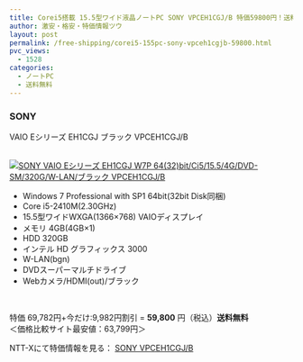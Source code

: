 ```yaml
---
title: Corei5搭載 15.5型ワイド液晶ノートPC SONY VPCEH1CGJ/B 特価59800円！送料無料！
author: 激安・格安・特価情報ツウ
layout: post
permalink: /free-shipping/corei5-155pc-sony-vpceh1cgjb-59800.html
pvc_views:
  - 1528
categories:
  - ノートPC
  - 送料無料
---
```

### SONY  
VAIO Eシリーズ EH1CGJ ブラック VPCEH1CGJ/B

<div class="img-bg2 img_L">
  <a href="http://px.a8.net/svt/ejp?a8mat=ZYP6S+8IMA3E+S1Q+BWGDT&#038;a8ejpredirect=http://nttxstore.jp/_II_SN13662365" target="_blank"><br /> <img border="0" alt="SONY VAIO Eシリーズ EH1CGJ W7P 64(32)bit/Ci5/15.5/4G/DVD-SM/320G/W-LAN/ブラック VPCEH1CGJ/B" src="http://i2.wp.com/image.nttxstore.jp/l2_images/S/SN/SN13662365.jpg?w=120" data-recalc-dims="1" /></a>
</div>

<!--more-->

  * Windows 7 Professional with SP1 64bit(32bit Disk同梱)
  * Core i5-2410M(2.30GHz)
  * 15.5型ワイドWXGA(1366×768) VAIOディスプレイ
  * メモリ 4GB(4GB×1)
  * HDD 320GB
  * インテル HD グラフィックス 3000
  * W-LAN(bgn)
  * DVDスーパーマルチドライブ
  * Webカメラ/HDMI(out)/ブラック

<br clear="all" /> 

特価 69,782円+今だけ:9,982円割引 = <span class="tokka-price"><strong>59,800</strong></span> 円（税込）**送料無料**   
＜価格比較サイト最安値：63,799円＞

NTT-Xにて特価情報を見る： <span class="fs150p"><a href="http://px.a8.net/svt/ejp?a8mat=ZYP6S+8IMA3E+S1Q+BWGDT&#038;a8ejpredirect=http://nttxstore.jp/_II_SN13662365" target="_blank">SONY VPCEH1CGJ/B</a></span>